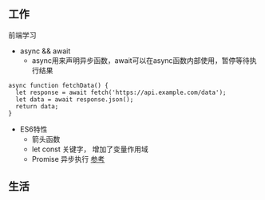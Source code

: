 ## 工作

前端学习
- async && await
  - async用来声明异步函数，await可以在async函数内部使用，暂停等待执行结果
```
async function fetchData() {
  let response = await fetch('https://api.example.com/data');
  let data = await response.json();
  return data;
}
```
- ES6特性
  -  箭头函数
  -  let const 关键字， 增加了变量作用域
  -  Promise 异步执行  [参考](https://www.zxman5233.com/index.php/2023/04/13/%E5%B9%B2%E8%B4%A7%E6%9D%A5%E4%BA%86%EF%BC%9Aes6%E6%96%B0%E7%89%B9%E6%80%A7%E6%80%BB%E7%BB%93/)


## 生活

